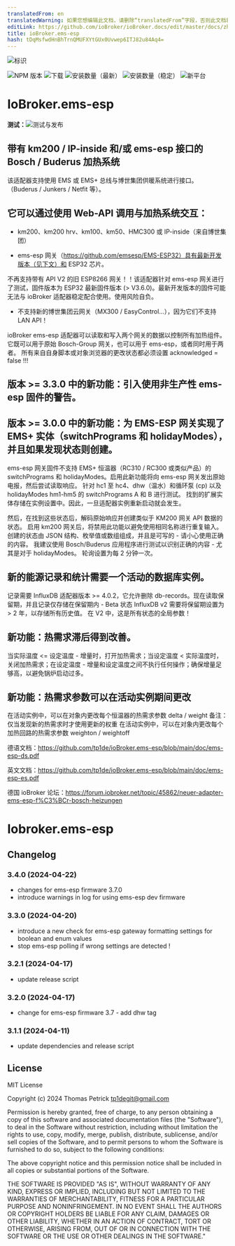 ```yaml
---
translatedFrom: en
translatedWarning: 如果您想编辑此文档，请删除“translatedFrom”字段，否则此文档将再次自动翻译
editLink: https://github.com/ioBroker/ioBroker.docs/edit/master/docs/zh-cn/adapterref/iobroker.ems-esp/README.md
title: ioBroker.ems-esp
hash: tDqMsfwdHnBhTrnQMUFXYtGUx0Uvwep6ITJ82u84Aq4=
---
```

![标识](../../../en/adapterref/iobroker.ems-esp/admin/ems-esp.png)

![NPM 版本](https://img.shields.io/npm/v/iobroker.ems-esp.svg)
![下载](https://img.shields.io/npm/dm/iobroker.ems-esp.svg)
![安装数量（最新）](https://iobroker.live/badges/ems-esp-installed.svg)
![安装数量（稳定）](https://iobroker.live/badges/ems-esp-stable.svg)
![新平台](https://nodei.co/npm/iobroker.ems-esp.png?downloads=true)

# IoBroker.ems-esp
**测试：**![测试与发布](https://github.com/tp1de/ioBroker.ems-esp/workflows/Test%20and%20Release/badge.svg)

## 带有 km200 / IP-inside 和/或 ems-esp 接口的 Bosch / Buderus 加热系统
该适配器支持使用 EMS 或 EMS+ 总线与博世集团供暖系统进行接口。
（Buderus / Junkers / Netfit 等）。

## 它可以通过使用 Web-API 调用与加热系统交互：
* km200、km200 hrv、km100、km50、HMC300 或 IP-inside（来自博世集团）

* ems-esp 网关（https://github.com/emsesp/EMS-ESP32）具有最新开发版本（见下文）和 ESP32 芯片。

不再支持带有 API V2 的旧 ESP8266 网关！！该适配器针对 ems-esp 网关进行了测试，固件版本为 ESP32 最新固件版本 (> V3.6.0)。最新开发版本的固件可能无法与 ioBroker 适配器稳定配合使用。使用风险自负。

* 不支持新的博世集团云网关（MX300 / EasyControl...），因为它们不支持 LAN API！

ioBroker ems-esp 适配器可以读取和写入两个网关的数据以控制所有加热组件。
它既可以用于原始 Bosch-Group 网关，也可以用于 ems-esp，或者同时用于两者。
所有来自自身脚本或对象浏览器的更改状态都必须设置 acknowledged = false !!!

## 版本 >= 3.3.0 中的新功能：引入使用非生产性 ems-esp 固件的警告。
## 版本 >= 3.0.0 中的新功能：为 EMS-ESP 网关实现了 EMS+ 实体（switchPrograms 和 holidayModes），并且如果发现状态则创建。
ems-esp 网关固件不支持 EMS+ 恒温器（RC310 / RC300 或类似产品）的 switchPrograms 和 holidayModes。启用此新功能将向 ems-esp 网关发出原始电报，然后尝试读取响应。
针对 hc1 至 hc4、dhw（温水）和循环泵 (cp) 以及 holidayModes hm1-hm5 的 switchPrograms A 和 B 进行测试。
找到的扩展实体存储在实例设置中。因此，一旦适配器实例重新启动就会发生。

然后，在找到这些状态后，解码原始响应并创建类似于 KM200 网关 API 数据的状态。
启用 km200 网关后，将禁用此功能以避免使用相同名称进行重复输入。
创建的状态由 JSON 结构、枚举值或数组组成，并且是可写的 - 请小心使用正确的内容。
我建议使用 Bosch/Buderus 应用程序进行测试以识别正确的内容 - 尤其是对于 holidayModes。
轮询设置为每 2 分钟一次。

## 新的能源记录和统计需要一个活动的数据库实例。
记录需要 InfluxDB 适配器版本 >= 4.0.2，它允许删除 db-records。现在读取保留期，并且记录仅存储在保留期内 - Beta 状态 InfluxDB v2 需要将保留期设置为 > 2 年，以存储所有历史值。
在 V2 中，这是所有状态的全局参数！

## 新功能：热需求滞后得到改善。
当实际温度 <= 设定温度 - 增量时，打开加热需求；当设定温度 < 实际温度时，关闭加热需求；在设定温度 - 增量和设定温度之间不执行任何操作；确保增量足够高，以避免锅炉启动过多。

## 新功能：热需求参数可以在活动实例期间更改
在活动实例中，可以在对象内更改每个恒温器的热需求参数 delta / weight 备注：仅当发现新的热需求时才使用更新的权重 在活动实例中，可以在对象内更改每个加热回路的热需求参数 weighton / weightoff

德语文档：https://github.com/tp1de/ioBroker.ems-esp/blob/main/doc/ems-esp-ds.pdf

英文文档：https://github.com/tp1de/ioBroker.ems-esp/blob/main/doc/ems-esp-es.pdf

德国 ioBroker 论坛：https://forum.iobroker.net/topic/45862/neuer-adapter-ems-esp-f%C3%BCr-bosch-heizungen

# Iobroker.ems-esp

## Changelog
<!--
	Placeholder for the next version (at the beginning of the line):
	### **WORK IN PROGRESS**
-->
### 3.4.0 (2024-04-22)
* changes for ems-esp firmware 3.7.0 
* introduce warnings in log for using ems-esp dev firmware

### 3.3.0 (2024-04-20)
* introduce a new check for ems-esp gateway formatting settings for boolean and enum values
* stop ems-esp polling if wrong settings are detected !

### 3.2.1 (2024-04-17)
* update release script

### 3.2.0 (2024-04-17)
* change for ems-esp firmware 3.7 - add dhw tag

### 3.1.1 (2024-04-11)
* update dependencies and release  script

## License
MIT License

Copyright (c) 2024 Thomas Petrick <tp1degit@gmail.com>

Permission is hereby granted, free of charge, to any person obtaining a copy
of this software and associated documentation files (the "Software"), to deal
in the Software without restriction, including without limitation the rights
to use, copy, modify, merge, publish, distribute, sublicense, and/or sell
copies of the Software, and to permit persons to whom the Software is
furnished to do so, subject to the following conditions:

The above copyright notice and this permission notice shall be included in all
copies or substantial portions of the Software.

THE SOFTWARE IS PROVIDED "AS IS", WITHOUT WARRANTY OF ANY KIND, EXPRESS OR
IMPLIED, INCLUDING BUT NOT LIMITED TO THE WARRANTIES OF MERCHANTABILITY,
FITNESS FOR A PARTICULAR PURPOSE AND NONINFRINGEMENT. IN NO EVENT SHALL THE
AUTHORS OR COPYRIGHT HOLDERS BE LIABLE FOR ANY CLAIM, DAMAGES OR OTHER
LIABILITY, WHETHER IN AN ACTION OF CONTRACT, TORT OR OTHERWISE, ARISING FROM,
OUT OF OR IN CONNECTION WITH THE SOFTWARE OR THE USE OR OTHER DEALINGS IN THE
SOFTWARE."